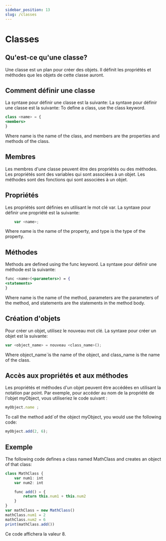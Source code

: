 ```yaml
---
sidebar_position: 13
slug: /classes
---
```


# Classes

## Qu'est-ce qu'une classe?

Une classe est un plan pour créer des objets. Il définit les propriétés et méthodes que les objets de cette classe auront.

## Comment définir une classe

La syntaxe pour définir une classe est la suivante: La syntaxe pour définir une classe est la suivante: To define a class, use the class keyword.

```jsx
class <name> = {
<members>
}
```

Where name is the name of the class, and members are the properties and methods of the class.

## Membres

Les membres d'une classe peuvent être des propriétés ou des méthodes. Les propriétés sont des variables qui sont associées à un objet. Les méthodes sont des fonctions qui sont associées à un objet.

## Propriétés
Les propriétés sont définies en utilisant le mot clé var. La syntaxe pour définir une propriété est la suivante:

```jsx
    var <name>;
```

Where name is the name of the property, and type is the type of the property.

## Méthodes
Methods are defined using the func keyword. La syntaxe pour définir une méthode est la suivante:

```jsx
func <name>(<parameters>) = {
<statements>
}
```
Where name is the name of the method, parameters are the parameters of the method, and statements are the statements in the method body.

## Création d'objets


Pour créer un objet, utilisez le nouveau mot clé. La syntaxe pour créer un objet est la suivante:

```jsx
var <object_name> = nouveau <class_name>();
```

Where object_name`is the name of the object, and class_name is the name of the class.

## Accès aux propriétés et aux méthodes

Les propriétés et méthodes d'un objet peuvent être accédées en utilisant la notation par point. Par exemple, pour accéder au nom de la propriété de l'objet myObject, vous utiliseriez le code suivant :

```jsx
myObject.name ;
```

To call the method add`of the object myObject, you would use the following code:

```jsx
myObject.add(2, 6);
```

## Exemple
The following code defines a class named MathClass and creates an object of that class:

```jsx
class MathClass {
    var num1: int
    var num2: int

    func add() = {
        return this.num1 + this.num2
    }
}
var mathClass = new MathClass()
mathClass.num1 = 2
mathClass.num2 = 6
print(mathClass.add())
```

Ce code affichera la valeur 8.